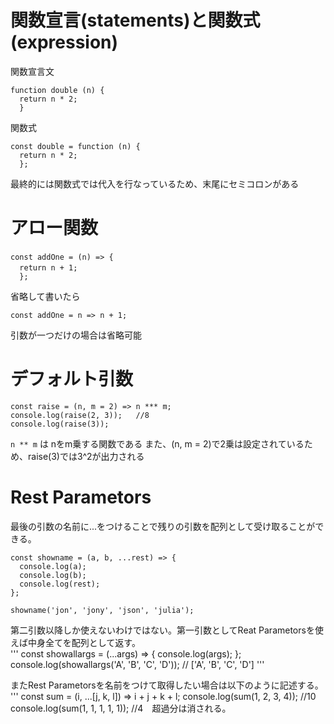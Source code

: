 # 関数宣言(statements)と関数式(expression)

関数宣言文   
```
function double (n) {  
  return n * 2;  
  }  
```  
  
関数式  
```
const double = function (n) {  
  return n * 2;  
  };  
```  
  最終的には関数式では代入を行なっているため、末尾にセミコロンがある
  

# アロー関数
```
const addOne = (n) => {   　
  return n + 1;　
  };
```  
省略して書いたら
```  
const addOne = n => n + 1;
```
引数が一つだけの場合は省略可能

# デフォルト引数
```
const raise = (n, m = 2) => n *** m;  
console.log(raise(2, 3));   //8   
console.log(raise(3));  
```
`n ** m` は nをm乗する関数である
また、(n, m = 2)で2乗は設定されているため、raise(3)では3^2が出力される

# Rest Parametors
最後の引数の名前に...をつけることで残りの引数を配列として受け取ることができる。

```
const showname = (a, b, ...rest) => {
  console.log(a);
  console.log(b);
  console.log(rest);
};

showname('jon', 'jony', 'json', 'julia');
```
第二引数以降しか使えないわけではない。第一引数としてReat Parametorsを使えば中身全てを配列として返す。  
'''
const showallargs = (...args) => {
  console.log(args);
};
console.log(showallargs('A', 'B', 'C', 'D')); // ['A', 'B', 'C', 'D']
'''

またRest Parametorsを名前をつけて取得したい場合は以下のように記述する。  
'''
const sum = (i, ...[j, k, l]) => i + j + k + l;
console.log(sum(1, 2, 3, 4)); //10
console.log(sum(1, 1, 1, 1, 1)); //4　超過分は消される。
```
